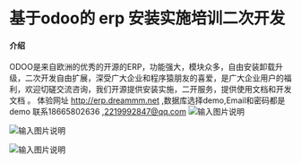 # 基于odoo的  erp 安装实施培训二次开发

#### 介绍
ODOO是来自欧洲的优秀的开源的ERP，功能强大，模块众多，自由安装卸载升级，二次开发自由扩展，深受广大企业和程序猿朋友的喜爱，是广大企业用户的福利，欢迎切磋交流咨询，我们开源提供安装实施，二开服务，提供使用文档和开发文档 。
体验网址 http://erp.dreammm.net ,数据库选择demo,Email和密码都是demo
联系18665802636 ,2219992847@qq.com
![输入图片说明](https://images.gitee.com/uploads/images/2021/1226/220411_c127f37b_1461824.png "odoo应用列表.png")

![输入图片说明](https://images.gitee.com/uploads/images/2021/1226/220519_d87a32b1_1461824.jpeg "设置-报表.jpg")

![输入图片说明](https://images.gitee.com/uploads/images/2021/1226/220610_8aa84d65_1461824.jpeg "设置-报表.jpg")